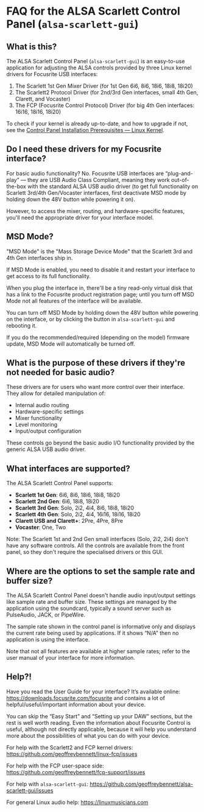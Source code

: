 # FAQ for the ALSA Scarlett Control Panel (`alsa-scarlett-gui`)

## What is this?

The ALSA Scarlett Control Panel (`alsa-scarlett-gui`) is an
easy-to-use application for adjusting the ALSA controls provided by
three Linux kernel drivers for Focusrite USB interfaces:

1. The Scarlett 1st Gen Mixer Driver (for 1st Gen 6i6, 8i6, 18i6, 18i8, 18i20)
2. The Scarlett2 Protocol Driver (for 2nd/3rd Gen interfaces, small 4th Gen, Clarett, and Vocaster)
3. The FCP (Focusrite Control Protocol) Driver (for big 4th Gen interfaces: 16i16, 18i16, 18i20)

To check if your kernel is already up-to-date, and how to upgrade if
not, see the [Control Panel Installation Prerequisites — Linux
Kernel](docs/INSTALL.md).

## Do I need these drivers for my Focusrite interface?

For basic audio functionality? No. Focusrite USB interfaces are
“plug-and-play” — they are USB Audio Class Compliant, meaning they
work out-of-the-box with the standard ALSA USB audio driver (to get
full functionality on Scarlett 3rd/4th Gen/Vocaster interfaces, first
deactivate MSD mode by holding down the 48V button while powering it
on).

However, to access the mixer, routing, and hardware-specific features,
you'll need the appropriate driver for your interface model.

## MSD Mode?

"MSD Mode" is the "Mass Storage Device Mode" that the Scarlett 3rd and
4th Gen interfaces ship in.

If MSD Mode is enabled, you need to disable it and restart your
interface to get access to its full functionality.

When you plug the interface in, there'll be a tiny read-only virtual
disk that has a link to the Focusrite product registration page; until
you turn off MSD Mode not all features of the interface will be
available.

You can turn off MSD Mode by holding down the 48V button while
powering on the interface, or by clicking the button in
`alsa-scarlett-gui` and rebooting it.

If you do the recommended/required (depending on the model) firmware
update, MSD Mode will automatically be turned off.

## What is the purpose of these drivers if they're not needed for basic audio?

These drivers are for users who want more control over their
interface. They allow for detailed manipulation of:

- Internal audio routing
- Hardware-specific settings
- Mixer functionality
- Level monitoring
- Input/output configuration

These controls go beyond the basic audio I/O functionality provided by
the generic ALSA USB audio driver.

## What interfaces are supported?

The ALSA Scarlett Control Panel supports:

- **Scarlett 1st Gen**: 6i6, 8i6, 18i6, 18i8, 18i20
- **Scarlett 2nd Gen**: 6i6, 18i8, 18i20
- **Scarlett 3rd Gen**: Solo, 2i2, 4i4, 8i6, 18i8, 18i20
- **Scarlett 4th Gen**: Solo, 2i2, 4i4, 16i16, 18i16, 18i20
- **Clarett USB and Clarett+**: 2Pre, 4Pre, 8Pre
- **Vocaster**: One, Two

Note: The Scarlett 1st and 2nd Gen small interfaces (Solo, 2i2, 2i4)
don't have any software controls. All the controls are available from
the front panel, so they don't require the specialised drivers or this
GUI.

## Where are the options to set the sample rate and buffer size?

The ALSA Scarlett Control Panel doesn't handle audio input/output
settings like sample rate and buffer size. These settings are managed
by the application using the soundcard, typically a sound server such
as PulseAudio, JACK, or PipeWire.

The sample rate shown in the control panel is informative only and
displays the current rate being used by applications. If it shows
“N/A” then no application is using the interface.

Note that not all features are available at higher sample rates; refer
to the user manual of your interface for more information.

## Help?!

Have you read the User Guide for your interface? It’s available
online: https://downloads.focusrite.com/focusrite and contains a lot
of helpful/useful/important information about your device.

You can skip the “Easy Start” and “Setting up your DAW” sections, but
the rest is well worth reading. Even the information about Focusrite
Control is useful, although not directly applicable, because it will
help you understand more about the possibilities of what you can do
with your device.

For help with the Scarlett2 and FCP kernel drivers:
https://github.com/geoffreybennett/linux-fcp/issues

For help with the FCP user-space side:
https://github.com/geoffreybennett/fcp-support/issues

For help with `alsa-scarlett-gui`:
https://github.com/geoffreybennett/alsa-scarlett-gui/issues

For general Linux audio help: https://linuxmusicians.com
